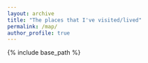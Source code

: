 ```yaml
---
layout: archive
title: "The places that I've visited/lived"
permalink: /map/
author_profile: true
---
```


{% include base_path %}

<html>
<head>
  <title>My Travel Map</title>
  <meta charset="utf-8" />
  <meta name="viewport" content="width=device-width, initial-scale=1.0">
  <link rel="stylesheet" href="https://unpkg.com/leaflet/dist/leaflet.css" />
  <style>
    #map { height: 100vh; }
  </style>
</head>
<body>
  <div id="map"></div>

  <script src="https://unpkg.com/leaflet/dist/leaflet.js"></script>
  <script>
    const map = L.map('map', {
  worldCopyJump: false,
  maxBoundsViscosity: 1.0,
  maxBounds: [[20, -80], [60, 50]],
  minZoom: 2
}).setView([54, -2], 4);

    L.tileLayer('https://{s}.tile.openstreetmap.org/{z}/{x}/{y}.png', {
  attribution: '&copy; OpenStreetMap contributors',
  noWrap: true
}).addTo(map);

    const locations = [
  [51.50609700613507, -0.13100357699231469, "London, UK"],
  [51.454221808102815, -2.5878198663371585, "Bristol, UK"],
  [51.37793543104405, -2.359340173854564, "Bath, UK"],
  [52.4795103752684, -1.8879851605385491, "Birmingham, UK"],
  [52.955028180927144, -1.1553010969961675, "Nottingham, UK"],   
  [55.867493903697664, -4.252465435368384, "Glasgow, UK"],
  [51.75149898185093, -1.2542533195511452, "Oxford, UK"],
  [52.62901549787241, 1.2995397492799585, "Norwich, UK"],
  [52.188114934404865, 0.2006293284257205, "Cambridge, UK"],
  [54.04407139344605, -2.8011226811415875, "Lancaster, UK"],
  [53.3691450738658, -1.370797786126028, "Sheffield, UK"],
  [53.96011481834575, -1.0220066724283572, "York, UK"],
  [53.480675548580244, -1.9411023500726563, "Manchester, UK"],
  [41.15727108920829, -8.626760871139524, "Porto, Portugal"],
  [41.545468852024115, -8.426184776233601, "Braga, Portugal"],
  [52.52260846062111, 13.396570401973973, "Berlin, Germany"],
  [50.07541988802119, 14.45737474520111, "Prague, Czechia"],
  [48.85814790470617, 2.3532114719243884, "Paris, France"],
  [38.905669551870176, -77.02064942344595, "Washington, D.C., USA"],
  [39.28943603208796, -76.60345755408721, "Baltimore, USA"],
  [40.70083265111221, -73.39742067505556, "New York, USA"],
  [41.81853384049103, -86.92999305273052, "Chicago, USA"],
  [38.882996720153166, -77.082147911314, "Arlington, USA"],
  [38.989228065641605, -76.93454772018893, "College Park, USA"],
  [42.325894662704755, -70.83710518059979, "Boston, USA"],
  [49.285208747911675, -123.05859945681277, "Vancouver, Canada"],
  [49.28581226882002, -122.78103632909878, "Coquitlam, Canada"],
  [49.25049704518672, -122.97597724313502, "Burnaby, Canada"],
  [49.16083705619697, -123.94126246836784, "Nanaimo, Canada"],
  [37.72916079679282, -121.33854919209256, "San Francisco, USA"],
  [31.419476302256047, 122.81786940297907, "Shanghai, China"],
  [22.324060634176035, 114.17371834319583, "Hongkong, China"],
  [22.547833044249305, 114.04735874974526, "Shenzhen, China"],
  [39.846900911268605, 117.11803173117819, "Beijing, China"],
  [30.501906428973715, 104.46055406371309, "Chengdu, China"]
];

    const pinIcon = L.icon({
      iconUrl: 'https://cdn-icons-png.flaticon.com/512/684/684908.png',
      iconSize: [32, 32],
      iconAnchor: [16, 32],
      popupAnchor: [0, -32]
    });

    locations.forEach(([lat, lng, label]) => {
      L.marker([lat, lng], { icon: pinIcon }).addTo(map).bindPopup(label);
    });
  </script>
</body>
</html>



